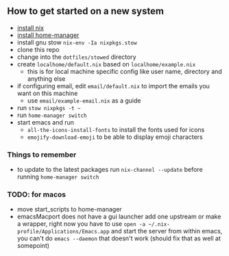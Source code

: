 ## How to get started on a new system
  * [install nix](https://nixos.org "nixos")
  * [install home-manager](https://github.com/nix-community/home-manager#installation)
  * install gnu stow `nix-env -Ia nixpkgs.stow`
  * clone this repo
  * change into the `dotfiles/stowed` directory
  * create `localhome/default.nix` based on `localhome/example.nix`
    * this is for local machine specific config like user name, directory and anything else
  * if configuring email, edit `email/default.nix` to import the emails you want on this machine
    * use `email/example-email.nix` as a guide
  * run `stow nixpkgs -t ~`
  * run `home-manager switch`
  * start emacs and run
    * `all-the-icons-install-fonts` to install the fonts used for icons
    * `emojify-download-emoji` to be able to display emoji characters


### Things to remember
* to update to the latest packages run `nix-channel --update` before running `home-manager switch`



### TODO: for macos
  * move start_scripts to home-manager
  * emacsMacport does not have a gui launcher add one upstream or make a wrapper, right now you have to use `open -a ~/.nix-profile/Applications/Emacs.app` and start the server from within emacs, you can't do `emacs --daemon` that doesn't work (should fix that as well at somepoint)
